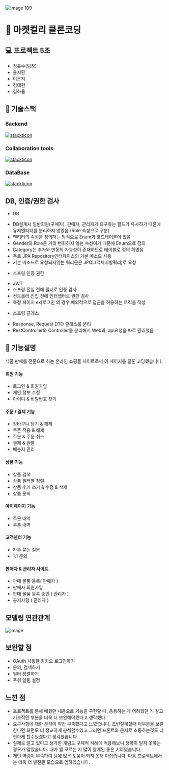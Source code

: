 ![image 109](https://github.com/Jeongyusu/market-kurly-server/assets/98313279/3ee4d3d5-5817-49aa-9269-3a5560f07b04)
# 📌 마켓컬리 클론코딩
## 💻 프로젝트 5조
+ 정유수(팀장)
+ 윤지환
+ 이은지
+ 김대현
+ 김하율
  
## 🔗 기술스택
### Backend  
[![stackticon](https://firebasestorage.googleapis.com/v0/b/stackticon-81399.appspot.com/o/images%2F1699941393734?alt=media&token=d230a868-64f1-433b-8ad0-6de2b3258c44)](https://github.com/msdio/stackticon)

### Collaboration tools
[![stackticon](https://firebasestorage.googleapis.com/v0/b/stackticon-81399.appspot.com/o/images%2F1699941657108?alt=media&token=f9366757-a334-48ca-936a-2cea3d95b44f)](https://github.com/msdio/stackticon)

### DataBase
[![stackticon](https://firebasestorage.googleapis.com/v0/b/stackticon-81399.appspot.com/o/images%2F1699941741948?alt=media&token=7ec6f7e8-ca8a-48d7-93a0-907d8044efa6)](https://github.com/msdio/stackticon)


## DB, 인증/권한 검사
* DB
- DB설계시 일반회원(구매자), 판매자, 관리자가 요구하는 필드가 유사하기 때문에 유저엔티티를 분리하지 않았음 (Role 속성으로 구분)
- 엔티티의 속성을 정의하는 방식으로 Enum과 코드테이블이 있음
- Gender와 Role은 거의 변화하지 않는 속성이기 때문에 Enum으로 정의
- Category는 추가와 변동의 가능성이 존재하므로 테이블로 정의 하였음
- 주로 JPA Repository인터페이스의 기본 메소드 사용
- 기본 메소드로 요청되지않는 쿼리문은 JPQL(객체지향쿼리)로 요청

* 스프링 인증 권한
- JWT
- 스프링 진입 전에 필터로 인증 검사
- 컨트롤러 진입 전에 인터셉터로 권한 검사
- 특정 페이지 ex)로그인 의 경우 예외적으로 접근을 허용하는 로직을 작성

* 스프링 클래스
- Response, Request DTO 클래스를 분리
- RestController와 Controller를 분리해서 Web과, api요청을 따로 관리했음

## 📓 기능설명
식품 판매를 전문으로 하는 온라인 쇼핑몰 사이트로써 이 페이지를 클론 코딩했습니다.

#### 회원 기능 
* 로그인 & 회원가입
* 개인 정보 수정
* 아이디 & 비밀번호 찾기

#### 주문 / 결제 기능
* 장바구니 담기 & 해제
* 쿠폰 적용 & 해제
* 주문 & 주문 취소
* 결제 & 환불
* 배송지 관리

#### 상품 기능
* 상품 검색
* 상품 필터별 정렬
* 상품 후기 쓰기 & 수정 & 삭제
* 상품 문의

#### 마이페이지 기능
* 주문 내역
* 쿠폰 내역

#### 고객센터 기능
* 자주 묻는 질문
* 1:1 문의

#### 판매자 & 관리자 사이트
* 판매 물품 등록( 판매자 )
* 판매자 회원가입
* 판매 물품 등록 승인 ( 관리자 )
* 공지사항 ( 관리자 )

## 모델링 연관관계
![image](https://github.com/Jeongyusu/market-kurly-server/assets/98313279/4ec2d52c-61a5-48c0-afa1-d53060abb6c4)

## 보완할 점 
* OAuth 사용한 카카오 로그인하기
* 문의, 검색하기
* 필터 정렬하기
* 푸쉬 알림 설정

## 느낀 점
* 프로젝트를 통해 배웠던 내용으로 기능을 구현할 때, 응용하는 게 어려웠던 거 같고 기초적인 부분을 더욱 더 보완해야겠다고 생각했다.
* 요구사항에 대한 분석이 약간 부족했다고 느꼈습니다.  초반설계할때 이부분을 보완한다면 화면도 더 정교하게 분석할수있고 그러면 프론트와 문서로 소통하는것도 더 편하게 할수있겠다고 생각했습니다.
* 실제로 알고 있다고 생각한 개념도 구체적 사례에 적용해보니 정확히 알지 못하는 경우가 많았습니다. 내가 뭘 모르는 지 많이 알게된 좋은 기회였습니다.
* 개인 역량이 부족하여 팀에 많은 도움이 되지 못해 아쉽습니다. 다음 프로젝트에서는 더욱 더 발전된 모습으로 임하겠습니다.

